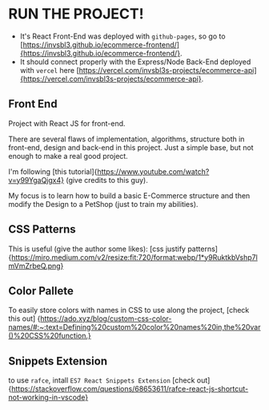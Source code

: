 # RUN THE PROJECT!
- It's React Front-End was deployed with `github-pages`, so go to [https://invsbl3.github.io/ecommerce-frontend/]{https://invsbl3.github.io/ecommerce-frontend/}.
- It should connect properly with the Express/Node Back-End deployed with `vercel` here [https://vercel.com/invsbl3s-projects/ecommerce-api]{https://vercel.com/invsbl3s-projects/ecommerce-api}.


## Front End
Project with React JS for front-end.

There are several flaws of implementation, algorithms, structure both in front-end, design and back-end in this project.
Just a simple base, but not enough to make a real good project.


I'm following [this tutorial]{https://www.youtube.com/watch?v=y99YgaQjgx4} (give credits to this guy).

My focus is to learn how to build a basic E-Commerce structure and then modify the Design to a PetShop (just to train my abilities).



## CSS Patterns
This is useful (give the author some likes): [css justify patterns]{https://miro.medium.com/v2/resize:fit:720/format:webp/1*y9RuktkbVshp7lmVmZrbeQ.png}

## Color Pallete
To easily store colors with names in CSS to use along the project, [check this out] {https://ado.xyz/blog/custom-css-color-names/#:~:text=Defining%20custom%20color%20names%20in,the%20var()%20CSS%20function.}

## Snippets Extension
to use `rafce`, intall `ES7 React Snippets Extension` [check out]{https://stackoverflow.com/questions/68653611/rafce-react-js-shortcut-not-working-in-vscode}